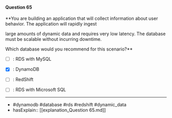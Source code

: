 #### Question  65

**You are building an application that will collect information about user behavior. The application will rapidly ingest

large amounts of dynamic data and requires very low latency. The database must be scalable without incurring downtime.

Which database would you recommend for this scenario?**

- [ ] :  RDS with MySQL

- [x] :  DynamoDB

- [ ] :  RedShift

- [ ] :  RDS with Microsoft SQL

----

- #dynamodb #database #rds #redshift #dynamic_data
- hasExplain:: [[explanation_Question  65.md]]
